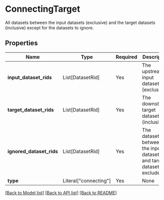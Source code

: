 # ConnectingTarget

All datasets between the input datasets (exclusive) and the
target datasets (inclusive) except for the datasets to ignore.


## Properties
| Name | Type | Required | Description |
| ------------ | ------------- | ------------- | ------------- |
**input_dataset_rids** | List[DatasetRid] | Yes | The upstream input datasets (exclusive). |
**target_dataset_rids** | List[DatasetRid] | Yes | The downstream target datasets (inclusive). |
**ignored_dataset_rids** | List[DatasetRid] | Yes | The datasets between the input datasets and target datasets to exclude. |
**type** | Literal["connecting"] | Yes | None |


[[Back to Model list]](../../README.md#documentation-for-models) [[Back to API list]](../../README.md#documentation-for-api-endpoints) [[Back to README]](../../README.md)
